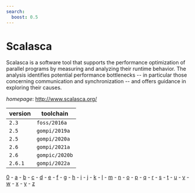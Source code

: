 ```yaml
---
search:
  boost: 0.5
---
```

# Scalasca

Scalasca is a software tool that supports the performance optimization of  parallel programs by measuring and analyzing their runtime behavior. The analysis identifies  potential performance bottlenecks -- in particular those concerning communication and  synchronization -- and offers guidance in exploring their causes.

*homepage*: <http://www.scalasca.org/>

version | toolchain
--------|----------
``2.3`` | ``foss/2016a``
``2.5`` | ``gompi/2019a``
``2.5`` | ``gompi/2020a``
``2.6`` | ``gompi/2021a``
``2.6`` | ``gompic/2020b``
``2.6.1`` | ``gompi/2022a``

[0](../0/index.md) - [a](../a/index.md) - [b](../b/index.md) - [c](../c/index.md) - [d](../d/index.md) - [e](../e/index.md) - [f](../f/index.md) - [g](../g/index.md) - [h](../h/index.md) - [i](../i/index.md) - [j](../j/index.md) - [k](../k/index.md) - [l](../l/index.md) - [m](../m/index.md) - [n](../n/index.md) - [o](../o/index.md) - [p](../p/index.md) - [q](../q/index.md) - [r](../r/index.md) - [s](../s/index.md) - [t](../t/index.md) - [u](../u/index.md) - [v](../v/index.md) - [w](../w/index.md) - [x](../x/index.md) - [y](../y/index.md) - [z](../z/index.md)

